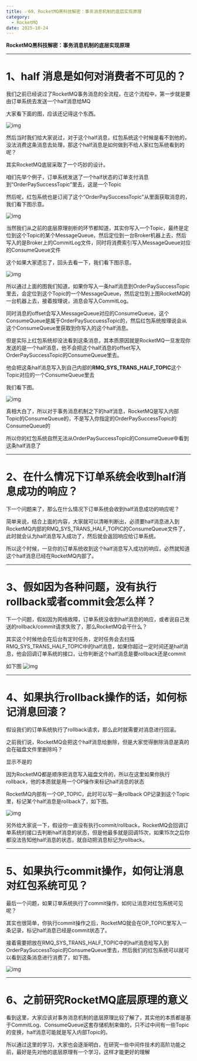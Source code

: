 ```yaml
---
title: ✅69、RocketMQ黑科技解密：事务消息机制的底层实现原理
category:
  - RocketMQ
date: 2025-10-24
---
```



**RocketMQ黑科技解密：事务消息机制的底层实现原理**

---

# 1、half 消息是如何对消费者不可见的？

我们之前已经说过了RocketMQ事务消息的全流程，在这个流程中，第一步就是要由订单系统去发送一个half消息给MQ

大家看下面的图，应该还记得这个东西。

![img](https://studyimages.oss-cn-beijing.aliyuncs.com/img/RocketMQ/202309/202309141059891.png)     

然后当时我们给大家说过，对于这个half消息，红包系统这个时候是看不到他的，没法消费这条消息去处理，那这个half消息是如何做到不给人家红包系统看到的呢？

其实RocketMQ底层采取了一个巧妙的设计。

咱们先举个例子，订单系统发送了一个half状态的订单支付消息到“OrderPaySuccessTopic”里去，这是一个Topic

然后呢，红包系统也是订阅了这个“OrderPaySuccessTopic”从里面获取消息的，我们看下图示意。

![img](https://studyimages.oss-cn-beijing.aliyuncs.com/img/RocketMQ/202309/202309141100827.png)       

当然我们从之前的底层原理剖析的环节都知道，其实你写入一个Topic，最终是定位到这个Topic的某个MessageQueue，然后定位到一台Broker机器上去，然后写入的是Broker上的CommitLog文件，同时将消费索引写入MessageQueue对应的ConsumeQueue文件

这个如果大家遗忘了，回头去看一下，我们看下图示意。

![img](https://studyimages.oss-cn-beijing.aliyuncs.com/img/RocketMQ/202309/202309141100476.png)       

所以通过上面的图我们知道，如果你写入一条half消息到OrderPaySuccessTopic里去，会定位到这个Topic的一个MessageQueue，然后定位到上图RocketMQ的一台机器上去，接着按理说，消息会写入CommitLog。

同时消息的offset会写入MessageQueue对应的ConsumeQueue，这个ConsumeQueue是属于OrderPaySuccuessTopic的，然后红包系统按理说会从这个ConsumeQueue里获取到你写入的这个half消息。

但是实际上红包系统却没法看到这条消息，其本质原因就是RocketMQ一旦发现你发送的是一个half消息，他不会把这个half消息的offset写入OrderPaySuccessTopic的ConsumeQueue里去。

他会把这条half消息写入到自己内部的**RMQ_SYS_TRANS_HALF_TOPIC**这个Topic对应的一个ConsumeQueue里去

我们看下图。

![img](https://studyimages.oss-cn-beijing.aliyuncs.com/img/RocketMQ/202309/202309141100686.png)       

真相大白了，所以对于事务消息机制之下的half消息，RocketMQ是写入内部Topic的ConsumeQueue的，不是写入你指定的OrderPaySuccessTopic的ConsumeQueue的

所以你的红包系统自然无法从OrderPaySuccessTopic的ConsumeQueue中看到这条half消息了

---

# 2、在什么情况下订单系统会收到half消息成功的响应？

下一个问题来了，那么在什么情况下订单系统会收到half消息成功的响应呢？

简单来说，结合上面的内容，大家就可以清晰判断出，必须要half消息进入到RocketMQ内部的RMQ_SYS_TRANS_HALF_TOPIC的ConsumeQueue文件了，此时就会认为half消息写入成功了，然后就会返回响应给订单系统。

所以这个时候，一旦你的订单系统收到这个half消息写入成功的响应，必然就知道这个half消息已经在RocketMQ内部了。

---

# 3、假如因为各种问题，没有执行rollback或者commit会怎么样？

下一个问题，假如因为网络故障，订单系统没收到half消息的响应，或者说自己发送的rollback/commit请求失败了，那么RocketMQ会干什么？

其实这个时候他会在后台有定时任务，定时任务会去扫描RMQ_SYS_TRANS_HALF_TOPIC中的half消息，如果你超过一定时间还是half消息，他会回调订单系统的接口，让你判断这个half消息是要rollback还是commit

如下图 ![img](https://studyimages.oss-cn-beijing.aliyuncs.com/img/RocketMQ/202309/202309141101258.png)

---

# 4、如果执行rollback操作的话，如何标记消息回滚？

假设我们的订单系统执行了rollback请求，那么此时就需要对消息进行回滚。

之前我们说，RocketMQ会把这个half消息给删除，但是大家觉得删除消息是真的会在磁盘文件里删除吗？

显示不是的

因为RocketMQ都是顺序把消息写入磁盘文件的，所以在这里如果你执行rollback，他的本质就是用一个OP操作来标记half消息的状态

RocketMQ内部有一个OP_TOPIC，此时可以写一条rollback OP记录到这个Topic里，标记某个half消息是rollback了，如下图。

![img](https://studyimages.oss-cn-beijing.aliyuncs.com/img/RocketMQ/202309/202309141101023.png)       

另外给大家说一下，假设你一直没有执行commit/rollback，RocketMQ会回调订单系统的接口去判断half消息的状态，但是他最多就是回调15次，如果15次之后你都没法告知他half消息的状态，就自动把消息标记为rollback。

---

# 5、如果执行commit操作，如何让消息对红包系统可见？

最后一个问题，如果订单系统执行了commit操作，如何让消息对红包系统可见呢？

其实也很简单，你执行commit操作之后，RocketMQ就会在OP_TOPIC里写入一条记录，标记half消息已经是commit状态了。

接着需要把放在RMQ_SYS_TRANS_HALF_TOPIC中的half消息给写入到OrderPaySuccessTopic的ConsumeQueue里去，然后我们的红包系统可以就可以看到这条消息进行消费了，如下图。

![img](https://studyimages.oss-cn-beijing.aliyuncs.com/img/RocketMQ/202309/202309141101465.png)

---

# 6、之前研究RocketMQ底层原理的意义

看到这里，大家应该对事务消息机制的底层原理比较了解了，其实他的本质都是基于CommitLog、ConsumeQueue这套存储机制来做的，只不过中间有一些Topic的变换，half消息可能就是写入内部Topic的。

所以通过这里的学习，大家也会逐渐明白，在研究一些中间件技术的高阶功能之前，最好是先对他的底层原理有一个学习，这样才能更好的理解
